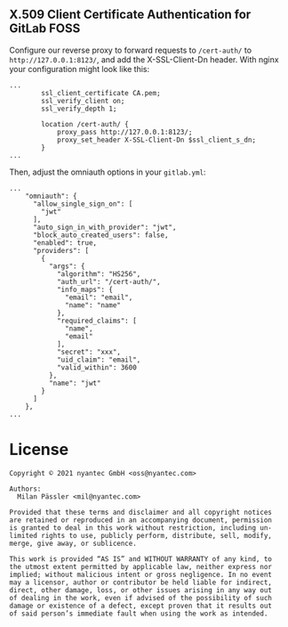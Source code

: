 ## X.509 Client Certificate Authentication for GitLab FOSS

Configure our reverse proxy to forward requests to `/cert-auth/` to `http://127.0.0.1:8123/`, and add the X-SSL-Client-Dn header. With nginx your configuration might look like this:

```
...
		ssl_client_certificate CA.pem;
		ssl_verify_client on;
		ssl_verify_depth 1;

		location /cert-auth/ {
			proxy_pass http://127.0.0.1:8123/;
			proxy_set_header X-SSL-Client-Dn $ssl_client_s_dn;
		}
...
```

Then, adjust the omniauth options in your `gitlab.yml`:
```
...
    "omniauth": {
      "allow_single_sign_on": [
        "jwt"
      ],
      "auto_sign_in_with_provider": "jwt",
      "block_auto_created_users": false,
      "enabled": true,
      "providers": [
        {
          "args": {
            "algorithm": "HS256",
            "auth_url": "/cert-auth/",
            "info_maps": {
              "email": "email",
              "name": "name"
            },
            "required_claims": [
              "name",
              "email"
            ],
            "secret": "xxx",
            "uid_claim": "email",
            "valid_within": 3600
          },
          "name": "jwt"
        }
      ]
    },
...
```

# License

```
Copyright © 2021 nyantec GmbH <oss@nyantec.com>

Authors:
  Milan Pässler <mil@nyantec.com>

Provided that these terms and disclaimer and all copyright notices
are retained or reproduced in an accompanying document, permission
is granted to deal in this work without restriction, including un‐
limited rights to use, publicly perform, distribute, sell, modify,
merge, give away, or sublicence.

This work is provided “AS IS” and WITHOUT WARRANTY of any kind, to
the utmost extent permitted by applicable law, neither express nor
implied; without malicious intent or gross negligence. In no event
may a licensor, author or contributor be held liable for indirect,
direct, other damage, loss, or other issues arising in any way out
of dealing in the work, even if advised of the possibility of such
damage or existence of a defect, except proven that it results out
of said person’s immediate fault when using the work as intended.
```
